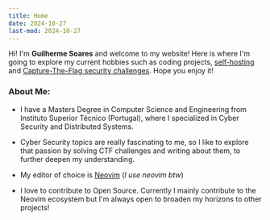 ```yaml
---
title: Home
date: 2024-10-27
last-mod: 2024-10-27
---
```


Hi! I'm **Guilherme Soares** and welcome to my website! Here is where I'm going to explore
my current hobbies such as coding projects, [self-hosting](<https://en.wikipedia.org/wiki/Self-hosting_(web_services)>) and [Capture-The-Flag security challenges](<https://en.wikipedia.org/wiki/Capture_the_flag_(cybersecurity)>). Hope you enjoy it!

### About Me:

-   I have a Masters Degree in Computer Science and Engineering from Instituto Superior Técnico (Portugal), where I specialized
    in Cyber Security and Distributed Systems.

-   Cyber Security topics are really fascinating to me, so I like to explore
    that passion by solving CTF challenges and writing about them, to further deepen my understanding.

-   My editor of choice is [Neovim](https://github.com/neovim/neovim) (_I use neovim btw_)
-   I love to contribute to Open Source. Currently I mainly contribute to the Neovim ecosystem but I'm
    always open to broaden my horizons to other projects!
